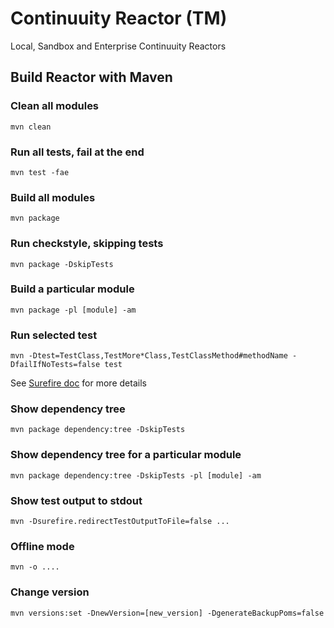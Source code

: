 Continuuity Reactor (TM)
========================
Local, Sandbox and Enterprise Continuuity Reactors

Build Reactor with Maven
---------------------------

### Clean all modules
    mvn clean

### Run all tests, fail at the end
    mvn test -fae
    
### Build all modules
    mvn package

### Run checkstyle, skipping tests
    mvn package -DskipTests

### Build a particular module
    mvn package -pl [module] -am

### Run selected test
    mvn -Dtest=TestClass,TestMore*Class,TestClassMethod#methodName -DfailIfNoTests=false test

See [Surefire doc](http://maven.apache.org/surefire/maven-surefire-plugin/examples/single-test.html) for more details

### Show dependency tree
    mvn package dependency:tree -DskipTests

### Show dependency tree for a particular module
    mvn package dependency:tree -DskipTests -pl [module] -am

### Show test output to stdout
    mvn -Dsurefire.redirectTestOutputToFile=false ...

### Offline mode
    mvn -o ....

### Change version
    mvn versions:set -DnewVersion=[new_version] -DgenerateBackupPoms=false
